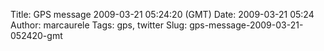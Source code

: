 Title: GPS message 2009-03-21 05:24:20 (GMT)
Date: 2009-03-21 05:24
Author: marcaurele
Tags: gps, twitter
Slug: gps-message-2009-03-21-052420-gmt

<!--break-->

<div class="gmap" id="gmap_20090320_222420">
</div>
</p>

